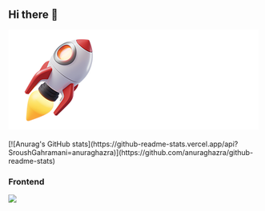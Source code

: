## Hi there 👋
<div>
  <img src="./mytech.png" />
  <br>
  <br>
  <div>
    [![Anurag's GitHub stats](https://github-readme-stats.vercel.app/api?SroushGahramani=anuraghazra)](https://github.com/anuraghazra/github-readme-stats)
      <h3>Frontend</h3>
    <img src="https://skillicons.dev/icons?i=html,css,js" />


  </div>

</div>
